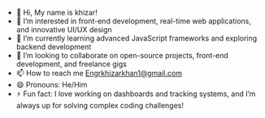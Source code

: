 - 👋 Hi, My name is khizar!
- 👀 I’m interested in front-end development, real-time web applications, and innovative UI/UX design
- 🌱 I’m currently learning advanced JavaScript frameworks and exploring backend development
- 💞️ I’m looking to collaborate on open-source projects, front-end development, and freelance gigs
- 📫 How to reach me Engrkhizarkhan1@gmail.com
- 😄 Pronouns: He/Him
- ⚡ Fun fact: I love working on dashboards and tracking systems, and I’m always up for solving complex coding challenges!

<!---
Engrkhizarkhan/Engrkhizarkhan is a ✨ special ✨ repository because its `README.md` (this file) appears on your GitHub profile.
You can click the Preview link to take a look at your changes.
--->
